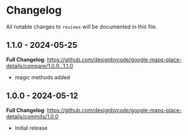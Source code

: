 # Changelog

All notable changes to `reviews` will be documented in this file.

## 1.1.0 - 2024-05-25

**Full Changelog**: https://github.com/designbycode/google-maps-place-details/compare/1.0.0...1.1.0

- magic methods added

## 1.0.0 - 2024-05-12

**Full Changelog**: https://github.com/designbycode/google-maps-place-details/commits/1.0.0

- Initial release
